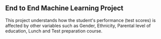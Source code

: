## End to End Machine Learning Project

This project understands how the student's performance (test scores) is affected by other variables such as Gender, Ethnicity, Parental level of education, Lunch and Test preparation course.
